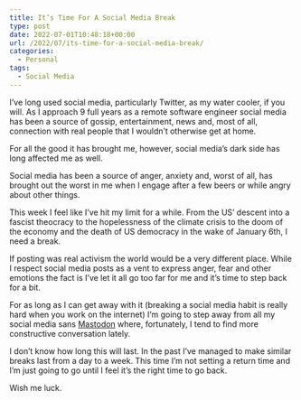 ```yaml
---
title: It’s Time For A Social Media Break
type: post
date: 2022-07-01T10:48:18+00:00
url: /2022/07/its-time-for-a-social-media-break/
categories:
  - Personal
tags:
  - Social Media
---
```


I’ve long used social media, particularly Twitter, as my water cooler, if you will. As I approach 9 full years as a remote software engineer social media has been a source of gossip, entertainment, news and, most of all, connection with real people that I wouldn’t otherwise get at home.

For all the good it has brought me, however, social media’s dark side has long affected me as well.

Social media has been a source of anger, anxiety and, worst of all, has brought out the worst in me when I engage after a few beers or while angry about other things.

This week I feel like I’ve hit my limit for a while. From the US’ descent into a fascist theocracy to the hopelessness of the climate crisis to the doom of the economy and the death of US democracy in the wake of January 6th, I need a break.

If posting was real activism the world would be a very different place. While I respect social media posts as a vent to express anger, fear and other emotions the fact is I’ve let it all go too far for me and it’s time to step back for a bit.

For as long as I can get away with it (breaking a social media habit is really hard when you work on the internet) I’m going to step away from all my social media sans [Mastodon][1] where, fortunately, I tend to find more constructive conversation lately.

I don’t know how long this will last. In the past I’ve managed to make similar breaks last from a day to a week. This time I’m not setting a return time and I’m just going to go until I feel it’s the right time to go back.

Wish me luck.

 [1]: https://mastodon.chriswiegman.com/@chris